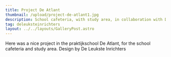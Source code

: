 ```yaml
---
title: Project De Atlant
thumbnail: /upload/project-de-atlant1.jpg
description: School cafeteria, with study area, in collaboration with De leukste Inrichters
tag: deleuksteinrichters
layout: ../../layouts/GalleryPost.astro
---
```

Here was a nice project in the praktijkschool De Atlant, for the school cafeteria and study area. Design by De Leukste Inrichters